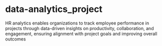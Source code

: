 # data-analytics_project
HR analytics enables organizations to track employee performance in projects through data-driven insights on productivity, collaboration, and engagement, ensuring alignment with project goals and improving overall outcomes
